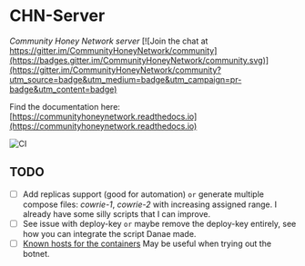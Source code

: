 CHN-Server
==========

*Community Honey Network server*
[![Join the chat at https://gitter.im/CommunityHoneyNetwork/community](https://badges.gitter.im/CommunityHoneyNetwork/community.svg)](https://gitter.im/CommunityHoneyNetwork/community?utm_source=badge&utm_medium=badge&utm_campaign=pr-badge&utm_content=badge)

Find the documentation here: [https://communityhoneynetwork.readthedocs.io](https://communityhoneynetwork.readthedocs.io)

![CI](https://github.com/CommunityHoneyNetwork/CHN-Server/workflows/CI/badge.svg)

## TODO

- [ ] Add replicas support (good for automation) `or` generate multiple compose files: *cowrie-1*, *cowrie-2* with increasing assigned range. I already have some silly scripts that I can improve.
- [ ] See issue with deploy-key `or` maybe remove the deploy-key entirely, see how you can integrate the script Danae made.
- [ ] [Known hosts for the containers](https://www.linkedin.com/pulse/learn-how-access-docker-container-its-name-from-host-renato-rodrigues/) May be useful when trying out the botnet.